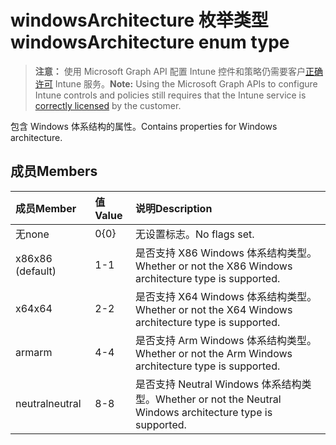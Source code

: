 # <a name="windowsarchitecture-enum-type"></a><span data-ttu-id="b2793-101">windowsArchitecture 枚举类型</span><span class="sxs-lookup"><span data-stu-id="b2793-101">windowsArchitecture enum type</span></span>

> <span data-ttu-id="b2793-102">**注意：** 使用 Microsoft Graph API 配置 Intune 控件和策略仍需要客户[正确许可](https://go.microsoft.com/fwlink/?linkid=839381) Intune 服务。</span><span class="sxs-lookup"><span data-stu-id="b2793-102">**Note:** Using the Microsoft Graph APIs to configure Intune controls and policies still requires that the Intune service is [correctly licensed](https://go.microsoft.com/fwlink/?linkid=839381) by the customer.</span></span>

<span data-ttu-id="b2793-103">包含 Windows 体系结构的属性。</span><span class="sxs-lookup"><span data-stu-id="b2793-103">Contains properties for Windows architecture.</span></span>
## <a name="members"></a><span data-ttu-id="b2793-104">成员</span><span class="sxs-lookup"><span data-stu-id="b2793-104">Members</span></span>
|<span data-ttu-id="b2793-105">成员</span><span class="sxs-lookup"><span data-stu-id="b2793-105">Member</span></span>|<span data-ttu-id="b2793-106">值</span><span class="sxs-lookup"><span data-stu-id="b2793-106">Value</span></span>|<span data-ttu-id="b2793-107">说明</span><span class="sxs-lookup"><span data-stu-id="b2793-107">Description</span></span>|
|:---|:---|:---|
|<span data-ttu-id="b2793-108">无</span><span class="sxs-lookup"><span data-stu-id="b2793-108">none</span></span>|<span data-ttu-id="b2793-109">0</span><span class="sxs-lookup"><span data-stu-id="b2793-109">{0}</span></span>|<span data-ttu-id="b2793-110">无设置标志。</span><span class="sxs-lookup"><span data-stu-id="b2793-110">No flags set.</span></span>|
|<span data-ttu-id="b2793-111">x86</span><span class="sxs-lookup"><span data-stu-id="b2793-111">x86 (default)</span></span>|<span data-ttu-id="b2793-112">1</span><span class="sxs-lookup"><span data-stu-id="b2793-112">-1</span></span>|<span data-ttu-id="b2793-113">是否支持 X86 Windows 体系结构类型。</span><span class="sxs-lookup"><span data-stu-id="b2793-113">Whether or not the X86 Windows architecture type is supported.</span></span>|
|<span data-ttu-id="b2793-114">x64</span><span class="sxs-lookup"><span data-stu-id="b2793-114">x64</span></span>|<span data-ttu-id="b2793-115">2</span><span class="sxs-lookup"><span data-stu-id="b2793-115">-2</span></span>|<span data-ttu-id="b2793-116">是否支持 X64 Windows 体系结构类型。</span><span class="sxs-lookup"><span data-stu-id="b2793-116">Whether or not the X64 Windows architecture type is supported.</span></span>|
|<span data-ttu-id="b2793-117">arm</span><span class="sxs-lookup"><span data-stu-id="b2793-117">arm</span></span>|<span data-ttu-id="b2793-118">4</span><span class="sxs-lookup"><span data-stu-id="b2793-118">-4</span></span>|<span data-ttu-id="b2793-119">是否支持 Arm Windows 体系结构类型。</span><span class="sxs-lookup"><span data-stu-id="b2793-119">Whether or not the Arm Windows architecture type is supported.</span></span>|
|<span data-ttu-id="b2793-120">neutral</span><span class="sxs-lookup"><span data-stu-id="b2793-120">neutral</span></span>|<span data-ttu-id="b2793-121">8</span><span class="sxs-lookup"><span data-stu-id="b2793-121">-8</span></span>|<span data-ttu-id="b2793-122">是否支持 Neutral Windows 体系结构类型。</span><span class="sxs-lookup"><span data-stu-id="b2793-122">Whether or not the Neutral Windows architecture type is supported.</span></span>|








